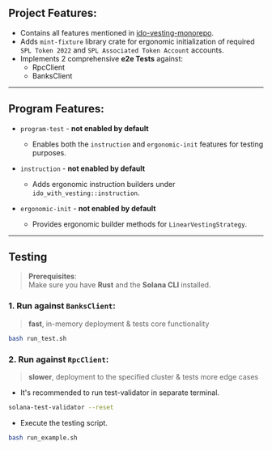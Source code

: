 ## Project Features:
- Contains all features mentioned in [ido-vesting-monorepo](https://github.com/ibg101/ido-vesting-monorepo).
- Adds `mint-fixture` library crate for ergonomic initialization of required `SPL Token 2022` and `SPL Associated Token Account` accounts.
- Implements 2 comprehensive **e2e Tests** against:
  - RpcClient
  - BanksClient

---

## Program Features:
- `program-test` - **not enabled by default**  
  - Enables both the `instruction` and `ergonomic-init` features for testing purposes.

- `instruction` - **not enabled by default**  
  - Adds ergonomic instruction builders under `ido_with_vesting::instruction`.

- `ergonomic-init` - **not enabled by default**  
  - Provides ergonomic builder methods for `LinearVestingStrategy`.

---

## Testing
> **Prerequisites**:  
> Make sure you have **Rust** and the **Solana CLI** installed.

### 1. Run against `BanksClient`:
> **fast**, in-memory deployment & tests core functionality
```bash
bash run_test.sh
```

### 2. Run against `RpcClient`:
> **slower**, deployment to the specified cluster & tests more edge cases
  - It's recommended to run test-validator in separate terminal.
  ```bash
  solana-test-validator --reset
  ```

  - Execute the testing script.
  ```bash
  bash run_example.sh
  ```
